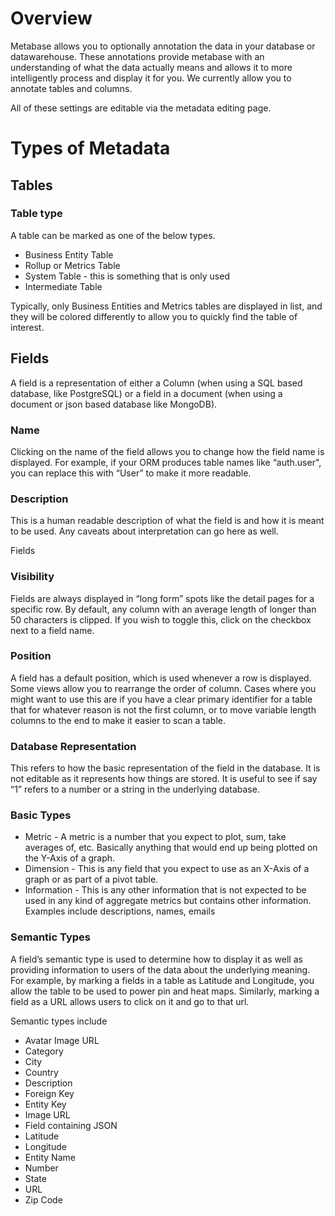 # Overview

Metabase allows you to optionally annotation the data in your database or datawarehouse. These annotations provide metabase with an understanding of what the data actually means and allows it to more intelligently process and display it for you. We currently allow you to annotate tables and columns. 

All of these settings are editable via the metadata editing page.

# Types of Metadata

## Tables

### Table type

A table can be marked as one of the below types. 

* Business Entity Table
* Rollup or Metrics Table
* System Table - this is something that is only used 
* Intermediate Table

Typically, only Business Entities and Metrics tables are displayed in list, and they will be colored differently to allow you to quickly find the table of interest.

## Fields

A field is a representation of either a Column (when using a SQL based database, like PostgreSQL) or a field in a document (when using a document or json based database like MongoDB). 

### Name

Clicking on the name of the field allows you to change how the field name is displayed. For example, if your ORM produces table names like “auth.user", you can replace this with “User” to make it more readable.

### Description

This is a human readable description of what the field is and how it is meant to be used. Any caveats about interpretation can go here as well.

Fields 

### Visibility

Fields are always displayed in “long form” spots like the detail pages for a specific row. By default, any column with an average length of longer than 50 characters is clipped. If you wish to toggle this, click on the checkbox next to a field name.

### Position

A field has a default position, which is used whenever a row is displayed. Some views allow you to rearrange the order of column. Cases where you might want to use this are if you have a clear primary identifier for a table that for whatever reason is not the first column, or to move variable length columns to the end to make it easier to scan a table. 

### Database Representation

This refers to how the basic representation of the field in the database. It is not editable as it represents how things are stored. It is useful to see if say “1” refers to a number or a string in the underlying database.

### Basic Types

* Metric - A metric is a number that you expect to plot, sum, take averages of, etc. Basically anything that would end up being plotted on the Y-Axis of a graph.
* Dimension - This is any field that you expect to use as an X-Axis of a graph or as part of a pivot table. 
* Information - This is any other information that is not expected to be used in any kind of aggregate metrics but contains other information. Examples include descriptions, names, emails

### Semantic Types

A field’s semantic type is used to determine how to display it as well as providing information to users of the data about the underlying meaning. For example, by marking a fields in a table as Latitude and Longitude, you allow the table to be used to power pin and heat maps. Similarly, marking a field as a URL allows users to click on it and go to that url.

Semantic types include
* Avatar Image URL
* Category
* City
* Country
* Description
* Foreign Key
* Entity Key
* Image URL
* Field containing JSON
* Latitude
* Longitude
* Entity Name
* Number
* State
* URL
* Zip Code